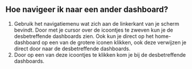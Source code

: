## Hoe navigeer ik naar een ander dashboard?
1.	Gebruik het navigatiemenu wat zich aan de linkerkant van je scherm bevindt. Door met je cursor over de icoontjes te zweven kun je de desbetreffende dashboards zien. Ook kun je direct op het home-dashboard op een van de grotere iconen klikken, ook deze verwijzen je direct door naar de desbetreffende dashboards.
2.	Door op een van deze icoontjes te klikken kom je bij de desbetreffende dashboards.
